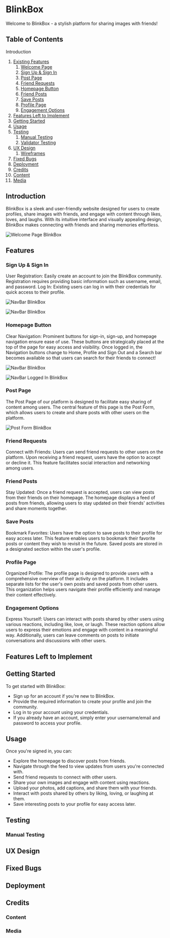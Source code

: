 # BlinkBox
Welcome to BlinkBox - a stylish platform for sharing images with friends!

## Table of Contents
Introduction
1. [Existing Features](#existing-features)
     1.   [Welcome Page](#welcome-page)
     2.   [Sign Up & Sign In](#SignUpSignIn)
     3.   [Post Page](#Postpage)
     4.   [Friend Requests](#friend-requests)
     5.   [Homepage Button](#home-page-button)
     6.   [Friend Posts](#friend-posts)
     7.   [Save Posts](#save-posts)
     8.   [Profile Page](#profile-page)
     9.   [Engagement Options](#engagement-options)
3. [Features Left to Implement](#features-left-to-implement)
4. [Getting Started](#getting-started)
5. [Usage](#usage)
6. [Testing](#testing)
   1. [Manual Testing](#manual-testing)
   2. [Validator Testing](#validator-testing)
7. [UX Design](#ux-design)
   1. [Wireframes](#wireframes)
8. [Fixed Bugs](#fixed-bugs)
9. [Deployment](#deployment)
10. [Credits](#credits)
   1. [Content](#content)
   2. [Media](#media)

## Introduction
BlinkBox is a sleek and user-friendly website designed for users to create profiles, share images with friends, and engage with content through likes, loves, and laughs. With its intuitive interface and visually appealing design, BlinkBox makes connecting with friends and sharing memories effortless.

![Welcome Page BlinkBox](src/assets/screenshots/screenshot4.png)

## Features
### Sign Up & Sign In
User Registration: Easily create an account to join the BlinkBox community. Registration requires providing basic information such as username, email, and password.
Log In: Existing users can log in with their credentials for quick access to their profile.

![NavBar BlinkBox](src/assets/screenshots/screenshot2.png)

![NavBar BlinkBox](src/assets/screenshots/screenshot1.png)

### Homepage Button
Clear Navigation: Prominent buttons for sign-in, sign-up, and homepage navigation ensure ease of use. These buttons are strategically placed at the top of the page for easy access and visibility.
Once logged in, the Navigation buttons change to Home, Profile and Sign Out and a Search bar becomes available so that users can search for their friends to connect!

![NavBar BlinkBox](src/assets/screenshots/screenshot5.png)

![NavBar Logged In BlinkBox](src/assets/screenshots/screenshot6.png)

### Post Page
The Post Page of our platform is designed to facilitate easy sharing of content among users. The central feature of this page is the Post Form, which allows users to create and share posts with other users on the platform.

![Post Form BlinkBox](src/assets/screenshots/screenshot7.png)


### Friend Requests
Connect with Friends: Users can send friend requests to other users on the platform. Upon receiving a friend request, users have the option to accept or decline it. This feature facilitates social interaction and networking among users.

### Friend Posts
Stay Updated: Once a friend request is accepted, users can view posts from their friends on their homepage. The homepage displays a feed of posts from friends, allowing users to stay updated on their friends' activities and share moments together.

### Save Posts
Bookmark Favorites: Users have the option to save posts to their profile for easy access later. This feature enables users to bookmark their favorite posts or content they wish to revisit in the future. Saved posts are stored in a designated section within the user's profile.

### Profile Page
Organized Profile: The profile page is designed to provide users with a comprehensive overview of their activity on the platform. It includes separate lists for the user's own posts and saved posts from other users. This organization helps users navigate their profile efficiently and manage their content effectively.

### Engagement Options
Express Yourself: Users can interact with posts shared by other users using various reactions, including like, love, or laugh. These reaction options allow users to express their emotions and engage with content in a meaningful way. Additionally, users can leave comments on posts to initiate conversations and discussions with other users.

## Features Left to Implement

## Getting Started
To get started with BlinkBox:

- Sign up for an account if you're new to BlinkBox. 
- Provide the required information to create your profile and join the community.
- Log in to your account using your credentials.
- If you already have an account, simply enter your username/email and password to access your profile.

## Usage
Once you're signed in, you can:
- Explore the homepage to discover posts from friends.
- Navigate through the feed to view updates from users you're connected with.
- Send friend requests to connect with other users.
- Share your own images and engage with content using reactions.
- Upload your photos, add captions, and share them with your friends.
- Interact with posts shared by others by liking, loving, or laughing at them.
- Save interesting posts to your profile for easy access later.

## Testing
### Manual Testing

## UX Design

## Fixed Bugs

## Deployment

## Credits
### Content

### Media

